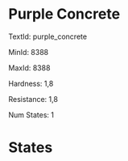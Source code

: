 # Purple Concrete

TextId: purple_concrete

MinId: 8388

MaxId: 8388

Hardness: 1,8

Resistance: 1,8


Num States: 1

# States
```

```